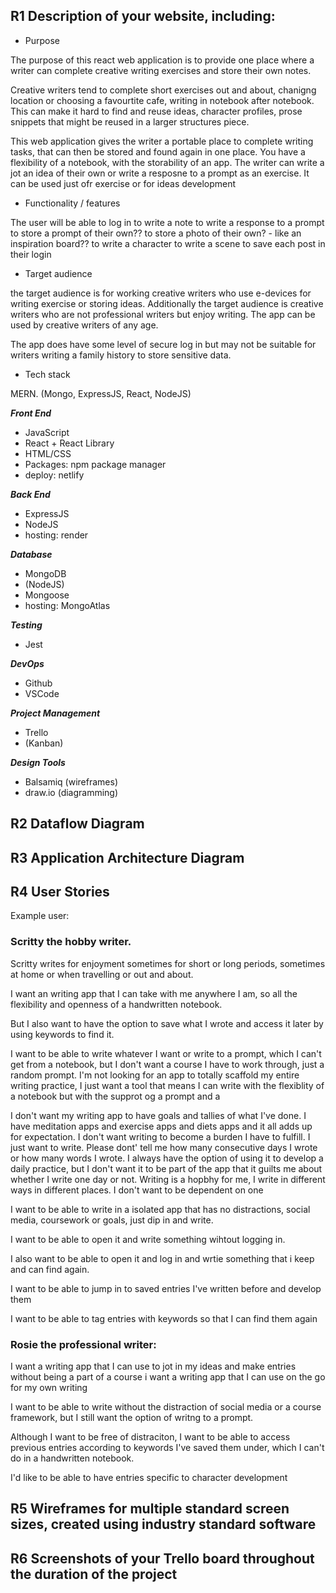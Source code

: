 

## R1 	Description of your website, including:
- Purpose


The purpose of this react web application is to provide one place where a writer can complete creative writing exercises and store their own notes.

Creative writers tend to complete short exercises out and about, chanigng location or choosing a favourtite cafe, writing in notebook after notebook. This can make it hard to find and reuse ideas, character profiles, prose snippets that might be reused in a larger structures piece.

This web application gives the writer a portable place to complete writing tasks, that can then be stored and found again in one place.
You have a flexibility of a notebook, with the storability of an app.
The writer can write a jot an idea of their own or write a resposne to a prompt as an exercise.
It can be used just ofr exercise or for ideas development


- Functionality / features

The user will be able to
log in
to write a note
to write a response to a prompt
to store a prompt of their own??
to store a photo of their own? - like an inspiration board??
to write a character
to write a scene
to save each post in their login


- Target audience

the target audience is for working creative writers who use e-devices for writing exercise or storing ideas. Additionally the target audience is creative writers who are not professional writers but enjoy writing. The app can be used by creative writers of any age. 

The app does have some level of secure log in but may not be suitable for writers writing a family history to store sensitive data.



- Tech stack 	

MERN. (Mongo, ExpressJS, React, NodeJS)


***Front End***
- JavaScript
- React + React Library
- HTML/CSS
- Packages: npm package manager
- deploy: netlify

***Back End***
- ExpressJS
- NodeJS
- hosting: render

***Database***
- MongoDB
- (NodeJS)
- Mongoose 
- hosting: MongoAtlas

***Testing***
- Jest

***DevOps***
- Github
- VSCode

***Project Management***
- Trello
- (Kanban)

***Design Tools***
- Balsamiq (wireframes)
- draw.io (diagramming)


## R2 	Dataflow Diagram 	



## R3 	Application Architecture Diagram 	




## R4 	User Stories 	

Example user: 

### Scritty the hobby writer. 
Scritty writes for enjoyment sometimes for short or long periods, sometimes at home or when travelling or out and about.

I want an writing app that I can take with me anywhere I am, so all the flexibility and openness of a handwritten notebook.

But I also want to have the option to save what I wrote and access it later by using keywords to find it.

I want to be able to write whatever I want or write to a prompt, which I can't get from a notebook, but I don't want a course I have to work through, just a random prompt. I'm not looking for an app to totally scaffold my entire writing practice, I just want a tool that means I can write with the flexiblity of a notebook but with the supprot og a prompt and a 


I don't want my writing app to have goals and tallies of what I've done. I have meditation apps and exercise apps and diets apps and it all adds up for expectation. I don't want writing to become a burden I have to fulfill. I just want to write. Please dont' tell me how many consecutive days I wrote or how many words I wrote. I always have the option of using it to develop a daily practice, but I don't want it to be part of the app that it guilts me about whether I write one day or not. Writing is a hopbhy for me, I write in different ways in different places. I don't want to be dependent on one 




I want to be able to write in a isolated app that has no distractions, social media, coursework or goals, just dip in and write. 

I want to be able to open it and write something wihtout logging in.

I also want to be able to open it and log in and wrtie something that i keep and can find again.


I want to be able to jump in to saved entries I've written before and develop them

I want to be able to tag entries with keywords so that I can find them again




### Rosie the professional writer:
I want a writing app that I can use to jot in my ideas and make entries without being a part of a course
i want a writing app that I can use on the go for my own writing

I want to be able to write without the distraction of social media or a course framework, but I still want the option of writng to a prompt.

Although I want to be free of distraciton, I want to be able to access previous entries according to keywords I've saved them under, which I can't do in a handwritten notebook.

I'd like to be able to have entries specific to character development






## R5 	Wireframes for multiple standard screen sizes, created using industry standard software 	




## R6 	Screenshots of your Trello board throughout the duration of the project 	